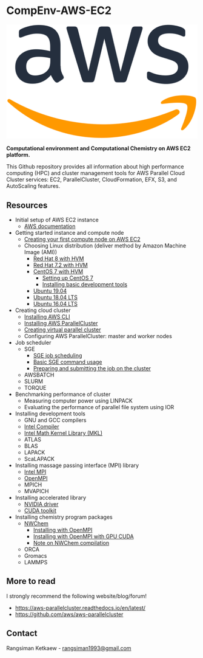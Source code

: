 # CompEnv-AWS-EC2

![aws-logo](images/1200px-Amazon_Web_Services_Logo.svg.png)

**Computational environment and Computational Chemistry on AWS EC2 platform.**

This Github repository provides all information about high performance computing (HPC) and cluster management tools for AWS Parallel Cloud Cluster services: EC2, ParallelCluster, CloudFormation, EFX, S3, and AutoScaling features.

## Resources

- Initial setup of AWS EC2 instance
  - [AWS documentation](https://aws-parallelcluster.readthedocs.io/en/latest/) 
- Getting started instance and compute node
  - [Creating your first compute node on AWS EC2](create-instance-on-aws-ec2.md)
  - Choosing Linux distribution (deliver method by Amazon Machine Image (AMI))
    - [Red Hat 8 with HVM](https://aws.amazon.com/marketplace/pp/B07T4SQ5RZ?qid=1572577369870&sr=0-1&ref_=srh_res_product_title)
    - [Red Hat 7.2 with HVM](https://aws.amazon.com/marketplace/pp/B019NS7T5I?qid=1572577369870&sr=0-2&ref_=srh_res_product_title)
    - [CentOS 7 with HVM](https://aws.amazon.com/marketplace/pp/Centosorg-CentOS-7-x8664-with-Updates-HVM/B00O7WM7QW)
      - [Setting up CentOS 7](setup-centos-7.md)
      - [Installing basic development tools](install-basic-tools-centos.md)
    - [Ubuntu 19.04](https://aws.amazon.com/marketplace/pp/B07RF8N2K2?qid=1572577464695&sr=0-9&ref_=srh_res_product_title)
    - [Ubuntu 18.04 LTS](https://aws.amazon.com/marketplace/pp/B07CQ33QKV?qid=1572577464695&sr=0-1&ref_=srh_res_product_title)
    - [Ubuntu 16.04 LTS](https://aws.amazon.com/marketplace/pp/B01JBL2M0O?qid=1572577464695&sr=0-2&ref_=srh_res_product_title)
- Creating cloud cluster
  - [Installing AWS CLI](install-aws-cli.md)
  - [Installing AWS ParallelCluster](install-aws-parallelcluster.md)
  - [Creating virtual parallel cluster](create-parallel-cluster.md)
  - Configuring AWS ParallelCluster: master and worker nodes
- Job scheduler
  - SGE
    - [SGE job scheduling](job-scheduling.md)
    - [Basic SGE command usage](basic-usage-of-sge.md)
    - [Preparing and submitting the job on the cluster](prepare-sge-script.md)
  - AWSBATCH
  - SLURM
  - TORQUE
- Benchmarking performance of cluster
  - Measuring computer power using LINPACK
  - Evaluating the performance of parallel file system using IOR
- Installing development tools
  - GNU and GCC compilers
  - [Intel Compiler](install-intel-library.md)
  - [Intel Math Kernel Library (MKL)](install-intel-library.md)
  - ATLAS
  - BLAS
  - LAPACK
  - ScaLAPACK
- Installing massage passing interface (MPI) library
  - [Intel MPI](install-intel-library.md)
  - [OpenMPI](install-openmpi.md)
  - MPICH
  - MVAPICH
- Installing accelerated library
  - [NVIDIA driver](install-nvidia-driver-and-cuda-toolkit.md)
  - [CUDA toolkit](install-nvidia-driver-and-cuda-toolkit.md)
- Installing chemistry program packages
  - [NWChem](./nwchem)
    - [Installing with OpenMPI](nwchem/install-nwchem-openmpi.md)
    - [Installing with OpenMPI with GPU CUDA](nwchem/install-nwchem-openmpi-gpu.md)
    - [Note on NWChem compilation](nwchem/note-on-nwchem.md)
  - ORCA
  - Gromacs
  - LAMMPS

## More to read

I strongly recommend the following website/blog/forum!

- https://aws-parallelcluster.readthedocs.io/en/latest/
- https://github.com/aws/aws-parallelcluster

## Contact

Rangsiman Ketkaew - rangsiman1993@gmail.com
